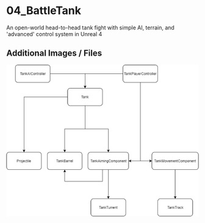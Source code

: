 # 04_BattleTank
An open-world head-to-head tank fight with simple AI, terrain, and 'advanced' control system in Unreal 4

## Additional Images / Files
![alt text](BattleTankDependencyL174.png "Battle Tank Dependency Map")